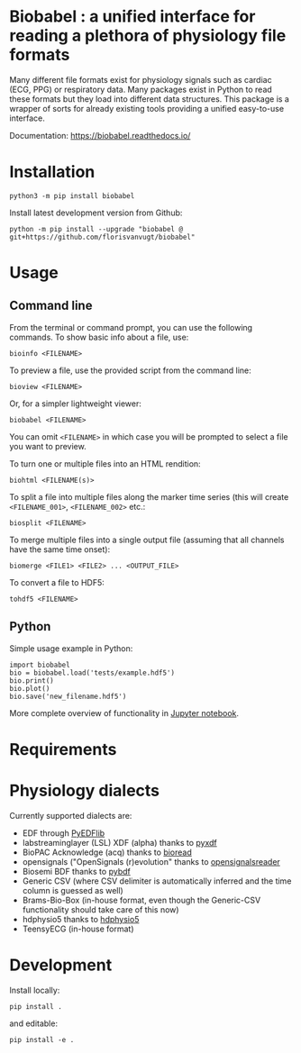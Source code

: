 

# Biobabel : a unified interface for reading a plethora of physiology file formats

Many different file formats exist for physiology signals such as cardiac (ECG, PPG) or respiratory data. Many packages exist in Python to read these formats but they load into different data structures. This package is a wrapper of sorts for already existing tools providing a unified easy-to-use interface.

Documentation: https://biobabel.readthedocs.io/

# Installation

```
python3 -m pip install biobabel
```

Install latest development version from Github:

```
python -m pip install --upgrade "biobabel @ git+https://github.com/florisvanvugt/biobabel"
```



# Usage


## Command line

From the terminal or command prompt, you can use the following commands.
To show basic info about a file, use:

```
bioinfo <FILENAME>
```

To preview a file, use the provided script from the command line:

```
bioview <FILENAME>
```

Or, for a simpler lightweight viewer:

```
biobabel <FILENAME>
```

You can omit `<FILENAME>` in which case you will be prompted to select a file you want to preview.


To turn one or multiple files into an HTML rendition:
```
biohtml <FILENAME(s)>
```



To split a file into multiple files along the marker time series (this will create `<FILENAME_001>`, `<FILENAME_002>` etc.:

```
biosplit <FILENAME>
```

To merge multiple files into a single output file (assuming that all channels have the same time onset):
```
biomerge <FILE1> <FILE2> ... <OUTPUT_FILE>
```

To convert a file to HDF5:

```
tohdf5 <FILENAME>
```




## Python
Simple usage example in Python:

```
import biobabel
bio = biobabel.load('tests/example.hdf5')
bio.print()
bio.plot()
bio.save('new_filename.hdf5')
```

More complete overview of functionality in [Jupyter notebook](https://github.com/florisvanvugt/biobabel/blob/main/tests/Usage.ipynb).


# Requirements


# Physiology dialects

Currently supported dialects are:
* EDF through [PyEDFlib](https://pyedflib.readthedocs.io/en/latest/)
* labstreaminglayer (LSL) XDF (alpha) thanks to [pyxdf](https://pypi.org/project/pyxdf/)
* BioPAC Acknowledge (acq) thanks to [bioread](https://pypi.org/project/bioread/)
* opensignals ("OpenSignals (r)evolution" thanks to [opensignalsreader](https://github.com/PGomes92/opensignalsreader)
* Biosemi BDF thanks to [pybdf](https://pypi.org/project/pybdf/)
* Generic CSV (where CSV delimiter is automatically inferred and the time column is guessed as well)
* Brams-Bio-Box (in-house format, even though the Generic-CSV functionality should take care of this now)
* hdphysio5 thanks to [hdphysio5](https://github.com/florisvanvugt/hdphysio5)
* TeensyECG (in-house format)



# Development



Install locally:

```
pip install .
```

and editable:

```
pip install -e .
```


